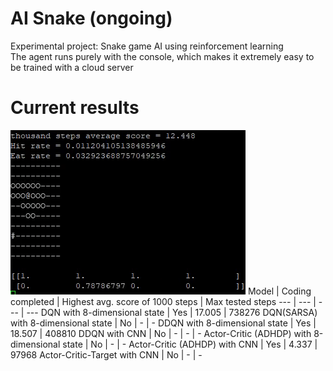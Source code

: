 # AI Snake (ongoing)
Experimental project: Snake game AI using reinforcement learning\
The agent runs purely with the console, which makes it extremely easy to be trained with a cloud server

# Current results
![](https://github.com/zysoong/ai-greedy-snake/blob/master/images/example_ddqn_reduced.gif?raw=true)
Model | Coding completed | Highest avg. score of 1000 steps | Max tested steps
--- | --- | --- | --- 
DQN with 8-dimensional state | Yes | 17.005 | 738276
DQN(SARSA) with 8-dimensional state | No | - | -
DDQN with 8-dimensional state | Yes | 18.507 | 408810
DDQN with CNN | No | - | - | - 
Actor-Critic (ADHDP) with 8-dimensional state | No | - | - 
Actor-Critic (ADHDP) with CNN | Yes | 4.337 | 97968
Actor-Critic-Target with CNN | No | - | -
